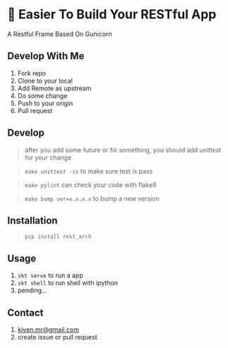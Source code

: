 # :punch: Easier To Build Your RESTful App
A Restful Frame Based On Gunicorn

## Develop With Me
1. Fork repo
2. Clone to your local
3. Add Remote as upstream
4. Do some change
5. Push to your origin
6. Pull request

## Develop
> after you add some future or fix something, you should add unittest for your change

> `make unittest -sx` to make sure test is pass

> `make pylint` can check your code with flake8

> `make bump ver=x.x.x.x` to bump a new version

## Installation
> `pip install rest_arch`

## Usage
1. `skt serve` to run a app
2. `skt shell` to run shell with ipython
3. pending...

## Contact
1. kiven.mr@gmail.com
2. create issue or pull request
